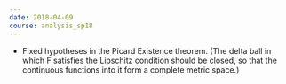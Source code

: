 ```yaml
---
date: 2018-04-09
course: analysis_sp18
---
```


- Fixed hypotheses in the Picard Existence theorem. (The delta ball in which F satisfies the Lipschitz condition should be closed,
so that the continuous functions into it form a complete metric space.)
